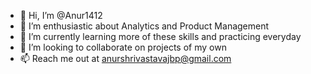 - 👋 Hi, I’m @Anur1412
- 👀 I’m enthusiastic about Analytics and Product Management
- 🌱 I’m currently learning more of these skills and practicing everyday
- 💞️ I’m looking to collaborate on projects of my own
- 📫 Reach me out at anurshrivastavajbp@gmail.com

<!---
Anur1412/Anur1412 is a ✨ special ✨ repository because its `README.md` (this file) appears on your GitHub profile.
You can click the Preview link to take a look at your changes.
--->
